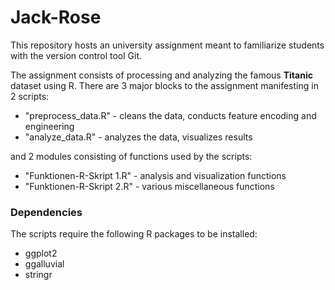 # Jack-Rose

This repository hosts an university assignment meant to familiarize students
with the version control tool Git.

The assignment consists of processing and analyzing the famous **Titanic** 
dataset using R.
There are 3 major blocks to the assignment manifesting in 2 scripts:
- "preprocess_data.R" - cleans the data, conducts feature encoding and engineering
- "analyze_data.R" - analyzes the data, visualizes results

and 2 modules consisting of functions used by the scripts:
- "Funktionen-R-Skript 1.R" - analysis and visualization functions
- "Funktionen-R-Skript 2.R" - various miscellaneous functions 

### Dependencies
The scripts require the following R packages to be installed:
- ggplot2
- ggalluvial
- stringr